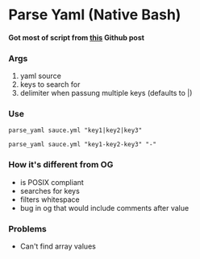 # Parse Yaml (Native Bash)
#### Got most of script from [this](https://stackoverflow.com/a/21189044/24159511) Github post

### Args
1. yaml source
2. keys to search for
3. delimiter when passung multiple keys (defaults to |)

### Use
`parse_yaml sauce.yml "key1|key2|key3"`

`parse_yaml sauce.yml "key1-key2-key3" "-"`

### How it's different from OG
- is POSIX compliant
- searches for keys
- filters whitespace
- bug in og that would include comments after value

### Problems
- Can't find array values
